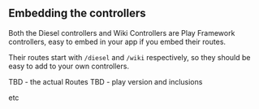 ## Embedding the controllers

Both the Diesel controllers and Wiki Controllers are Play Framework controllers,
easy to embed in your app if you embed their routes.

Their routes start with `/diesel` and `/wiki` respectively, so they should be easy to add to your own controllers.

TBD - the actual Routes
TBD - play version and inclusions

etc
